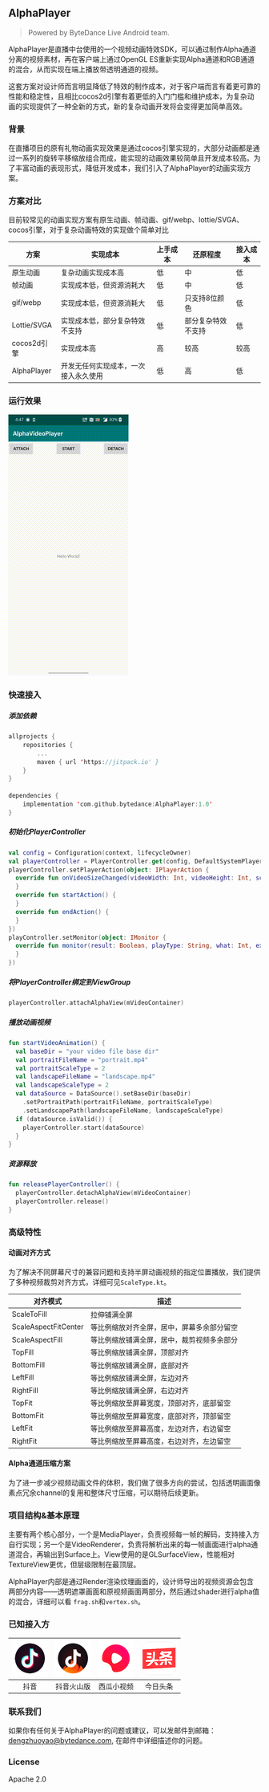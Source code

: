 ## AlphaPlayer

> Powered by ByteDance Live Android team.

AlphaPlayer是直播中台使用的一个视频动画特效SDK，可以通过制作Alpha通道分离的视频素材，再在客户端上通过OpenGL ES重新实现Alpha通道和RGB通道的混合，从而实现在端上播放带透明通道的视频。

这套方案对设计师而言明显降低了特效的制作成本，对于客户端而言有着更可靠的性能和稳定性，且相比cocos2d引擎有着更低的入门门槛和维护成本，为复杂动画的实现提供了一种全新的方式，新的复杂动画开发将会变得更加简单高效。

### 背景

在直播项目的原有礼物动画实现效果是通过cocos引擎实现的，大部分动画都是通过一系列的旋转平移缩放组合而成，能实现的动画效果较简单且开发成本较高。为了丰富动画的表现形式，降低开发成本，我们引入了AlphaPlayer的动画实现方案。

### 方案对比

目前较常见的动画实现方案有原生动画、帧动画、gif/webp、lottie/SVGA、cocos引擎，对于复杂动画特效的实现做个简单对比

| 方案        | 实现成本                             | 上手成本 | 还原程度           | 接入成本 |
| ----------- | ------------------------------------ | -------- | ------------------ | -------- |
| 原生动画    | 复杂动画实现成本高                   | 低       | 中                 | 低       |
| 帧动画      | 实现成本低，但资源消耗大             | 低       | 中                 | 低       |
| gif/webp    | 实现成本低，但资源消耗大             | 低       | 只支持8位颜色      | 低       |
| Lottie/SVGA | 实现成本低，部分复杂特效不支持       | 低       | 部分复杂特效不支持 | 低       |
| cocos2d引擎 | 实现成本高                           | 高       | 较高               | 较高     |
| AlphaPlayer | 开发无任何实现成本，一次接入永久使用 | 低       | 高                 | 低       |

### 运行效果

![demo](./image/demo.gif)

### 快速接入

##### 添加依赖

```kotlin
allprojects {
    repositories {
        ...
        maven { url 'https://jitpack.io' }
    }
}

dependencies {
    implementation 'com.github.bytedance:AlphaPlayer:1.0'
}
```

##### 初始化PlayerController

```kotlin
val config = Configuration(context, lifecycleOwner)
val playerController = PlayerController.get(config, DefaultSystemPlayer())	// 也可以设置自行实现的Player, demo中提供了基于ExoPlayer的实现
playerController.setPlayerAction(object: IPlayerAction {
  override fun onVideoSizeChanged(videoWidth: Int, videoHeight: Int, scaleType: ScaleType) {
  }
  override fun startAction() {
  }
  override fun endAction() {
  }
})
playController.setMonitor(object: IMonitor {
  override fun monitor(result: Boolean, playType: String, what: Int, extra: Int, errorInfo: String) {
  }
}) 
```

##### 将PlayerController绑定到ViewGroup

```kotlin
playerController.attachAlphaView(mVideoContainer)
```

##### 播放动画视频

```kotlin
fun startVideoAnimation() {
  val baseDir = "your video file base dir"
  val portraitFileName = "portrait.mp4"
  val portraitScaleType = 2
  val landscapeFileName = "landscape.mp4"
  val landscapeScaleType = 2
  val dataSource = DataSource().setBaseDir(baseDir)
    .setPortraitPath(portraitFileName, portraitScaleType)
    .setLandscapePath(landscapeFileName, landscapeScaleType)
  if (dataSource.isValid()) {
    playerController.start(dataSource)
  }
}
```

##### 资源释放

```kotlin
fun releasePlayerController() {
  playerController.detachAlphaView(mVideoContainer)
  playerController.release()
}
```

### 高级特性

#### 动画对齐方式

为了解决不同屏幕尺寸的兼容问题和支持半屏动画视频的指定位置播放，我们提供了多种视频裁剪对齐方式，详细可见`ScaleType.kt`。

| 对齐模式             | 描述                                       |
| -------------------- | ------------------------------------------ |
| ScaleToFill          | 拉伸铺满全屏                               |
| ScaleAspectFitCenter | 等比例缩放对齐全屏，居中，屏幕多余部分留空 |
| ScaleAspectFill      | 等比例缩放铺满全屏，居中，裁剪视频多余部分 |
| TopFill              | 等比例缩放铺满全屏，顶部对齐               |
| BottomFill           | 等比例缩放铺满全屏，底部对齐               |
| LeftFill             | 等比例缩放铺满全屏，左边对齐               |
| RightFill            | 等比例缩放铺满全屏，右边对齐               |
| TopFit               | 等比例缩放至屏幕宽度，顶部对齐，底部留空   |
| BottomFit            | 等比例缩放至屏幕宽度，底部对齐，顶部留空   |
| LeftFit              | 等比例缩放至屏幕高度，左边对齐，右边留空   |
| RightFit             | 等比例缩放至屏幕高度，右边对齐，左边留空   |

#### Alpha通道压缩方案

为了进一步减少视频动画文件的体积，我们做了很多方向的尝试，包括透明画面像素点冗余channel的复用和整体尺寸压缩，可以期待后续更新。

### 项目结构&基本原理

主要有两个核心部分，一个是MediaPlayer，负责视频每一帧的解码，支持接入方自行实现；另一个是VideoRenderer，负责将解析出来的每一帧画面进行alpha通道混合，再输出到Surface上。View使用的是GLSurfaceView，性能相对TextureView更优，但层级限制在最顶层。

AlphaPlayer内部是通过Render渲染纹理画面的，设计师导出的视频资源会包含两部分内容——透明遮罩画面和原视频画面两部分，然后通过shader进行alpha值的混合，详细可以看 `frag.sh`和`vertex.sh`。

### 已知接入方

| ![douyin](./image/douyin.png) | ![douyin](./image/hotsoon.png) | ![douyin](./image/xigua.png) | ![douyin](./image/toutiao.png) |
| :---------------------------: | :----------------------------: | :--------------------------: | :----------------------------: |
|             抖音              |           抖音火山版           |          西瓜小视频          |            今日头条            |

### 联系我们

如果你有任何关于AlphaPlayer的问题或建议，可以发邮件到邮箱：dengzhuoyao@bytedance.com, 在邮件中详细描述你的问题。

### License

Apache 2.0